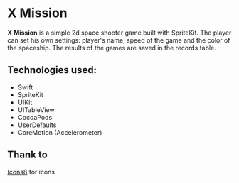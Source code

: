 # X Mission
**X Mission** is a simple 2d space shooter game built with SpriteKit. The player can set his own settings: player's name, speed of the game and the color of the 
spaceship. The results of the games are saved in the records table. 

## Technologies used:
* Swift
* SpriteKit
* UIKit
* UITableView
* CocoaPods
* UserDefaults
* CoreMotion (Accelerometer)

## Thank to
[Icons8](https://icons8.com) for icons
